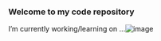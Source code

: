 ### Welcome to my code repository

<!--
**wthiintae520/wthiintae520** is a ✨ _special_ ✨ repository because its `README.md` (this file) appears on your GitHub profile.

I’m currently working/learning on ...
- 🌱 I’m currently learning ...
- 👯 I’m looking to collaborate on ...
- 🤔 I’m looking for help with ...
- 💬 Ask me about ...
- 📫 How to reach me: ...
- 😄 Pronouns: ...
- ⚡ Fun fact: ...
-->
I’m currently working/learning on ...![image](https://user-images.githubusercontent.com/86494316/203841915-60f8344b-a2d8-4690-b803-dac0cd97d596.png)
